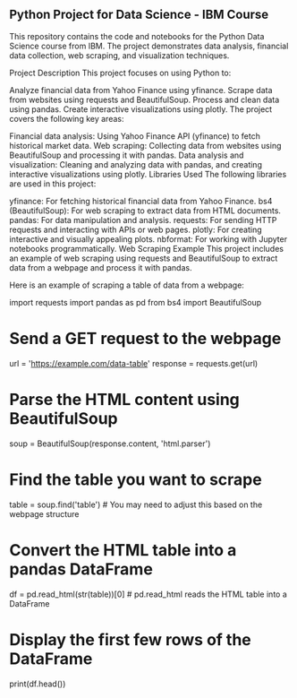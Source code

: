## Python Project for Data Science - IBM Course
This repository contains the code and notebooks for the Python Data Science course from IBM. The project demonstrates data analysis, financial data collection, web scraping, and visualization techniques.

Project Description
This project focuses on using Python to:

Analyze financial data from Yahoo Finance using yfinance.
Scrape data from websites using requests and BeautifulSoup.
Process and clean data using pandas.
Create interactive visualizations using plotly.
The project covers the following key areas:

Financial data analysis: Using Yahoo Finance API (yfinance) to fetch historical market data.
Web scraping: Collecting data from websites using BeautifulSoup and processing it with pandas.
Data analysis and visualization: Cleaning and analyzing data with pandas, and creating interactive visualizations using plotly.
Libraries Used
The following libraries are used in this project:

yfinance: For fetching historical financial data from Yahoo Finance.
bs4 (BeautifulSoup): For web scraping to extract data from HTML documents.
pandas: For data manipulation and analysis.
requests: For sending HTTP requests and interacting with APIs or web pages.
plotly: For creating interactive and visually appealing plots.
nbformat: For working with Jupyter notebooks programmatically.
Web Scraping Example
This project includes an example of web scraping using requests and BeautifulSoup to extract data from a webpage and process it with pandas.

Here is an example of scraping a table of data from a webpage:

import requests
import pandas as pd
from bs4 import BeautifulSoup

# Send a GET request to the webpage
url = 'https://example.com/data-table'
response = requests.get(url)

# Parse the HTML content using BeautifulSoup
soup = BeautifulSoup(response.content, 'html.parser')

# Find the table you want to scrape
table = soup.find('table')  # You may need to adjust this based on the webpage structure

# Convert the HTML table into a pandas DataFrame
df = pd.read_html(str(table))[0]  # pd.read_html reads the HTML table into a DataFrame

# Display the first few rows of the DataFrame
print(df.head())
